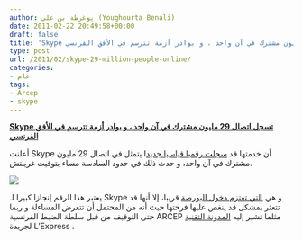```yaml
---
author: يوغرطة بن علي (Youghourta Benali)
date: 2011-02-22 20:49:58+00:00
draft: false
title: 'Skype تسجل اتصال 29 مليون مشترك في آن واحد ، و بوادر أزمة تترسم في الأفق الفرنسي '
type: post
url: /2011/02/skype-29-million-people-online/
categories:
- عام
tags:
- Arcep
- skype
---
```


**[Skype تسجل اتصال 29 مليون مشترك في آن واحد ، و بوادر أزمة تترسم في الأفق الفرنسي](https://www.it-scoop.com/2011/02/skype-29-million-people-online/)**




أعلنت Skype أن خدمتها قد [سجلت رقميا قياسيا جديد](http://blogs.skype.com/en/2011/02/29_million_people_online.html)ا يتمثل في اتصال 29 مليون مشترك في آن واحد، و حدث ذلك في حدود السادسة مساء بتوقيت غرينتش.




[![](https://www.it-scoop.com/wp-content/uploads/2009/11/skype-logo-300x182.jpg)
](https://www.it-scoop.com/2011/02/skype-29-million-people-online/)


يعتبر هذا الرقم إنجازا كبيرا لـ Skype و هي [التي تعتزم دخول البورصة](https://www.it-scoop.com/2011/01/skype-ipo-second-half-2011/) قريبا، إلا أنها قد تتعثر بمشكل قد ينغص عليها فرحتها حيث أنه من المحتمل أن تتعرض المساءلة و ربما حتى التوقيف من قبل سلطة الضبط الفرنسية ARCEP مثلما تشير إليه [المدونة التقنية](http://blogs.lexpress.fr/tic-et-net/2011/02/22/le-service-skype-illegal-en-france/) لجريدة L’Express .
